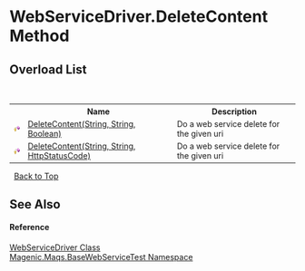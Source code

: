 # WebServiceDriver.DeleteContent Method 
 


## Overload List
&nbsp;<table><tr><th></th><th>Name</th><th>Description</th></tr><tr><td>![Protected method](media/protmethod.gif "Protected method")</td><td><a href="MAQS_5/WebServices_AUTOGENERATED/WebServiceDriver-DeleteContent_Method_(String,_String,_Boolean)">DeleteContent(String, String, Boolean)</a></td><td>
Do a web service delete for the given uri</td></tr><tr><td>![Protected method](media/protmethod.gif "Protected method")</td><td><a href="MAQS_5/WebServices_AUTOGENERATED/WebServiceDriver-DeleteContent_Method_(String,_String,_HttpStatusCode)">DeleteContent(String, String, HttpStatusCode)</a></td><td>
Do a web service delete for the given uri</td></tr></table>&nbsp;
<a href="#webservicedriver.deletecontent-method">Back to Top</a>

## See Also


#### Reference
<a href="MAQS_5/WebServices_AUTOGENERATED/WebServiceDriver_Class">WebServiceDriver Class</a><br /><a href="MAQS_5/WebServices_AUTOGENERATED/Magenic-Maqs-BaseWebServiceTest_Namespace">Magenic.Maqs.BaseWebServiceTest Namespace</a><br />